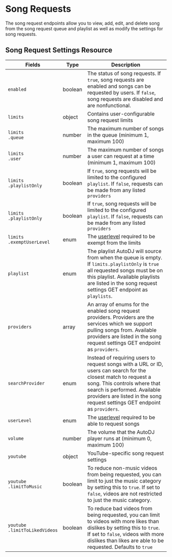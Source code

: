 # Song Requests

The song request endpoints allow you to view, add, edit, and delete song from the song request queue and playlist as well as modify the settings for song requests.

## Song Request Settings Resource

<table>
	<thead>
		<tr>
			<th style="width: 150px;">Fields</th>
			<th>Type</th>
			<th>Description</th>
		</tr>
	</thead>
	<tbody>
		<tr>
			<td><code>enabled</code></td>
			<td>boolean</td>
			<td>The status of song requests. If <code>true</code>, song requests are enabled and songs can be requested by users. If <code>false</code>, song requests are disabled and are nonfunctional.</td>
		</tr>
		<tr>
			<td><code>limits</code></td>
			<td>object</td>
			<td>Contains user-configurable song request limits</td>
		</tr>
		<tr>
			<td><code>limits</code><br><code>.queue</code></td>
			<td>number</td>
			<td>The maximum number of songs in the queue (minimum 1, maximum 100)</td>
		</tr>
		<tr>
			<td><code>limits</code><br><code>.user</code></td>
			<td>number</td>
			<td>The maximum number of songs a user can request at a time (minimum 1, maximum 100)</td>
		</tr>
		<tr>
			<td><code>limits</code><br><code>.playlistOnly</code></td>
			<td>boolean</td>
			<td>If <code>true</code>, song requests will be limited to the configured <code>playlist</code>. If <code>false</code>, requests can be made from any listed <code>providers</code></td>
		</tr>
		<tr>
			<td><code>limits</code><br><code>.playlistOnly</code></td>
			<td>boolean</td>
			<td>If <code>true</code>, song requests will be limited to the configured <code>playlist</code>. If <code>false</code>, requests can be made from any listed <code>providers</code></td>
		</tr>
		<tr>
			<td><code>limits</code><br><code>.exemptUserLevel</code></td>
			<td>enum</td>
			<td>The <a href="#userlevels">userlevel</a> required to be exempt from the limits</td>
		</tr>
		<tr>
			<td><code>playlist</code></td>
			<td>enum</td>
			<td>The playlist AutoDJ will source from when the queue is empty. If <code>limits.playlistOnly</code> is <code>true</code> all requested songs must be on this playlist. Available playlists are listed in the song request settings GET endpoint as <code>playlists</code>.</td>
		</tr>
		<tr>
			<td><code>providers</code></td>
			<td>array</td>
			<td>An array of enums for the enabled song request providers. Providers are the services which we support pulling songs from. Available providers are listed in the song request settings GET endpoint as <code>providers</code>.</td>
		</tr>
		<tr>
			<td><code>searchProvider</code></td>
			<td>enum</td>
			<td>Instead of requiring users to request songs with a URL or ID, users can search for the closest match to request a song. This controls where that search is performed. Available providers are listed in the song request settings GET endpoint as <code>providers</code>.</td>
		</tr>
		<tr>
			<td><code>userLevel</code></td>
			<td>enum</td>
			<td>The <a href="#userlevels">userlevel</a> required to be able to request songs</td>
		</tr>
		<tr>
			<td><code>volume</code></td>
			<td>number</td>
			<td>The volume that the AutoDJ player runs at (minimum 0, maximum 100)</td>
		</tr>
		<tr>
			<td><code>youtube</code></td>
			<td>object</td>
			<td>YouTube-specific song request settings</td>
		</tr>
		<tr>
			<td><code>youtube</code><br><code>.limitToMusic</code></td>
			<td>boolean</td>
			<td>To reduce non-music videos from being requested, you can limit to just the music category by setting this to <code>true</code>. If set to <code>false</code>, videos are not restricted to just the music category.</td>
		</tr>
		<tr>
			<td><code>youtube</code><br><code>.limitToLikedVideos</code></td>
			<td>boolean</td>
			<td>To reduce bad videos from being requested, you can limit to videos with more likes than dislikes by setting this to <code>true</code>. If set to <code>false</code>, videos with more dislikes than likes are able to be requested. Defaults to <code>true</code></td>
		</tr>
	</tbody>
</table>
